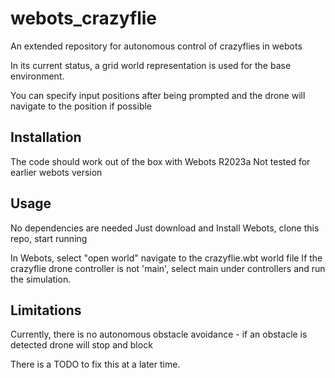 # webots_crazyflie
An extended repository for autonomous control of crazyflies in webots

In its current status, a grid world representation is used for the base environment.

You can specify input positions after being prompted and the drone will navigate to the position if possible

## Installation
The code should work out of the box with Webots R2023a
Not tested for earlier webots version

## Usage
No dependencies are needed
Just download and Install Webots, clone this repo, start running

In Webots, select "open world" navigate to the crazyflie.wbt world file 
If the crazyflie drone controller is not 'main', select main under controllers and run the simulation.


## Limitations
Currently, there is no autonomous obstacle avoidance - if an obstacle is detected drone will stop and block

There is a TODO to fix this at a later time.